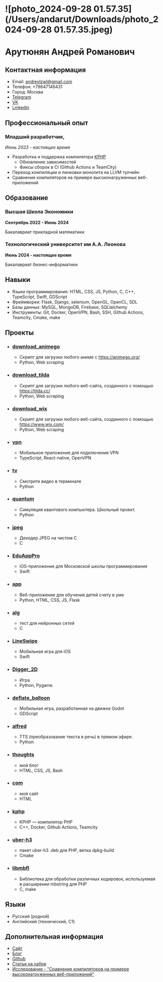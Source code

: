 

# ![photo_2024-09-28 01.57.35](/Users/andarut/Downloads/photo_2024-09-28 01.57.35.jpeg)

# Арутюнян Андрей Романович

## Контактная информация

- Email: andreylzwl@gmail.com
- Телефон: +79647146431
- Город: Москва
- [Telegram](https://t.me/andarut)
- [VK](https://vk.com/andarut)
- [Linkedin](https://www.linkedin.com/in/andrey-arutiunian-165312203/)

## Профессиональный опыт

### Младший разработчик,

*Июнь 2023 - настоящее время*

- Разработка и поддержка компилятора [KPHP](https://github.com/VKCOM/kphp)
  - Обновление зависимостей
  - Фиксы сборок в CI (Github Actions и TeamCity)
- Переход компиляции и линковки монолита на LLVM тулчейн
- Сравнение компиляторов на примере высоконагруженных веб-приложений

## Образование

### Высшая Школа Экономики

**Сентрябрь 2022 - Июнь 2024**

Бакалавриат прикладной математики

### Технологический университет им А.А. Леонова

**Июнь 2024 - настоящее время**

Бакалавриат бизнес-информатики

## Навыки

- Языки программирования: HTML, CSS, JS, Python, C, C++, TypeScript, Swift, GDScript
- Фреймворки: Flask, Django, selenium, OpenGL, OpenCL, SDL
- Базы данных: MySQL, MongoDB, Firebase, SQLlalchemy
- Инструменты: Git, Docker, OpenVPN, Bash, SSH, Github Actions, Teamcity, Cmake, make

## Проекты

- ### [download_animego](https://github.com/andarut/download_animego)

  - Скрипт для загрузки любого аниме с https://animego.org/
  - Python, Web scraping

- ### [download_tilda](https://github.com/andarut/download_tilda)

  - Скрипт для загрузки любого веб-сайта, созданного с помощью https://tilda.cc/
  - Python, Web scraping

- ### [download_wix](https://github.com/andarut/download_wix) 

  - Скрипт для загрузки любого веб-сайта, созданного с помощью https://www.wix.com/
  - Python, Web scraping

- ### [vpn](https://github.com/andarut/vpn)

  - Мобильное приложение для подключения VPN
  - TypeScript, React-native, OpenVPN

- ### [tv](https://github.com/andarut/tv) 

  - Смотрите видео в терминале
  - Python

- ### [quantum](https://github.com/andarut/quantum)

  - Симуляция квантового компьютера. Школьный проект.
  - Python

- ### [jpeg](https://github.com/andarut/jpeg)

  - Декодер JPEG на чистом C
  - C

- ### [EduAppPro](https://github.com/andarut/EduAppPro)

  - iOS-приложение для Московской школы программирования
  - Swift

- ### [app](https://github.com/andarut/app)

  - Веб-приложение для обучения детей счету в уме
  - Python, HTML, CSS, JS, Flask

- ### [alg](https://github.com/andarut/alg)

  - тест для нейронных сетей
  - C

- ### [LineSwipe](https://github.com/andarut/LineSwipe)

  - Мобильная игра для iOS
  - Swift

- ### [Digger_2D](https://github.com/andarut/Digger_2D)

  - Игра
  - Python, Pygame.

- ### [deflate_balloon](https://github.com/andarut/deflate_balloon)

  - Мобильная игра, разработанная на движке Godot
  - GDScript

- ### [alfred](https://github.com/andarut/alfred)

  - TTS (преобразование текста в речь) в прямом эфире.
  - Python

- ### [thoughts](https://github.com/andarut/thoughts)

  - мой блог
  - HTML, CSS, JS, Bash

- ### [com](https://github.com/andarut/com)

  - мой сайт
  - HTML

- ### [kphp](https://github.com/andarut/kphp)

  - KPHP — компилятор PHP
  - С++, Docker, Github Actions, Teamcity

- ### [uber-h3](https://github.com/andarut/uber-h3)

  - пакет uber-h3 .deb для PHP, ветка dpkg-build
  - Cmake

- ### [libmbfl](https://github.com/andarut/libmbfl)

  - Библиотека для обработки различных кодировок, используемая в расширении mbstring для PHP
  - C, make

## Языки

- Русский (родной)
- Английский (технический, C1)

## Дополнительная информация

- [Сайт](https://andarut.com/)
- [Блог](https://andarut.github.io/thoughts/)
- [Github](https://github.com/andarut)
- [Статья на хабре](https://habr.com/ru/articles/749792/)
- [Исследование - "Сравнение компиляторов на примере высоконагруженных веб-приложений"](https://disk.yandex.ru/i/E6GJbH_r5ivxbg)